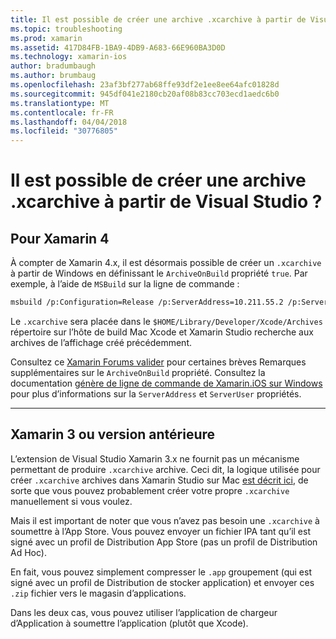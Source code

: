 ```yaml
---
title: Il est possible de créer une archive .xcarchive à partir de Visual Studio ?
ms.topic: troubleshooting
ms.prod: xamarin
ms.assetid: 417D84FB-1BA9-4DB9-A683-66E960BA3D0D
ms.technology: xamarin-ios
author: bradumbaugh
ms.author: brumbaug
ms.openlocfilehash: 23af3bf277ab68ffe93df2e1ee8ee64afc01828d
ms.sourcegitcommit: 945df041e2180cb20af08b83cc703ecd1aedc6b0
ms.translationtype: MT
ms.contentlocale: fr-FR
ms.lasthandoff: 04/04/2018
ms.locfileid: "30776805"
---
```

# <a name="is-it-possible-to-create-a-xcarchive-archive-from-visual-studio"></a>Il est possible de créer une archive .xcarchive à partir de Visual Studio ?

## <a name="for-xamarin-4"></a>Pour Xamarin 4

À compter de Xamarin 4.x, il est désormais possible de créer un `.xcarchive` à partir de Windows en définissant le `ArchiveOnBuild` propriété `true`. Par exemple, à l’aide de `MSBuild` sur la ligne de commande :

```bash
msbuild /p:Configuration=Release /p:ServerAddress=10.211.55.2 /p:ServerUser=xamUser /p:Platform=iPhone /p:ArchiveOnBuild=true /t:"Build" MyProject.csproj
```

Le `.xcarchive` sera placée dans le `$HOME/Library/Developer/Xcode/Archives` répertoire sur l’hôte de build Mac Xcode et Xamarin Studio recherche aux archives de l’affichage créé précédemment.

Consultez ce [Xamarin Forums valider](https://forums.xamarin.com/discussion/comment/156635/#Comment_156635) pour certaines brèves Remarques supplémentaires sur le `ArchiveOnBuild` propriété. Consultez la documentation [génère de ligne de commande de Xamarin.iOS sur Windows](~/ios/get-started/installation/windows/connecting-to-mac/index.md) pour plus d’informations sur la `ServerAddress` et `ServerUser` propriétés.

* * *

## <a name="for-xamarin-3-and-earlier"></a>Xamarin 3 ou version antérieure

L’extension de Visual Studio Xamarin 3.x ne fournit pas un mécanisme permettant de produire `.xcarchive` archive. Ceci dit, la logique utilisée pour créer `.xcarchive` archives dans Xamarin Studio sur Mac [est décrit ici](https://bugzilla.xamarin.com/show_bug.cgi?id=35#c5), de sorte que vous pouvez probablement créer votre propre `.xcarchive` manuellement si vous voulez.

Mais il est important de noter que vous n’avez pas besoin une `.xcarchive` à soumettre à l’App Store. Vous pouvez envoyer un fichier IPA tant qu’il est signé avec un profil de Distribution App Store (pas un profil de Distribution Ad Hoc).

En fait, vous pouvez simplement compresser le `.app` groupement (qui est signé avec un profil de Distribution de stocker application) et envoyer ces `.zip` fichier vers le magasin d’applications.

Dans les deux cas, vous pouvez utiliser l’application de chargeur d’Application à soumettre l’application (plutôt que Xcode).

